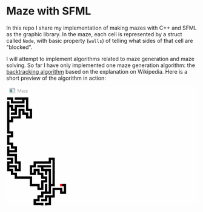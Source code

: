 # Maze with SFML

In this repo I share my implementation of making mazes with C++ and SFML as the graphic library. In the maze, each cell is represented by a struct called `Node`, with basic property (`walls`) of telling what sides of that cell are "blocked".

I will attempt to implement algorithms related to maze generation and maze solving. So far I have only implemented one maze generation algorithm: the [backtracking algorithm](https://en.wikipedia.org/wiki/Maze_generation_algorithm#Recursive_backtracker) based on the explanation on Wikipedia. Here is a short preview of the algorithm in action:

![recursive backtracking preview](./images/backtracking.gif)
